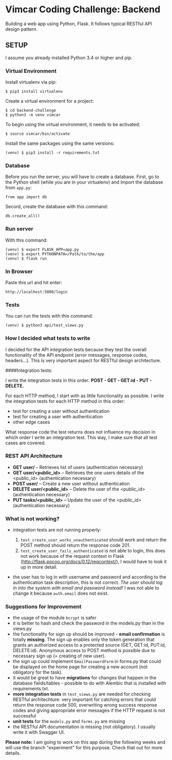 # Vimcar Coding Challenge: Backend

Building a web app using Python, Flask. It follows typical RESTful API design pattern.

## SETUP

I assume you already installed Python 3.4 or higher and pip.

### Virtual Environment

Install virtualenv via pip:

```
$ pip3 install virtualenv
```

Create a virtual environment for a project:

```
$ cd backend-challenge
$ python3 -m venv vimcar
```

To begin using the virtual environment, it needs to be activated:

```
$ source vimcar/bin/activate
```

Install the same packages using the same versions:

```
(venv) $ pip3 install -r requirements.txt
```

### Database

Before you run the server, you will have to create a database.
First, go to the Python shell (while you are in your virtualenv) and import the database from `app.py`:

```
from app import db
```

Secord, create the database with this command:

```
db.create_all()
```

### Run server

With this command:

```
(venv) $ export FLASK_APP=app.py
(venv) $ export PYTHONPATH=/Path/to/the/app
(venv) $ flask run
```

### In Browser

Paste this url and hit enter:

```
http://localhost:5000/login
```

### Tests

You can run the tests with this command:

```
(venv) $ python3 api/test_views.py
```

### How I decided what tests to write

I decided for the API integration tests because they test the overall functionality of the API endpoint (error messages, response codes, headers...). This is very important aspect for RESTful design architecture.

####Integration tests:

I write the integration tests in this order:
**POST - GET - GET:id - PUT - DELETE.**

For each HTTP method, I start with as little functionality as possible.
I write the integration tests for each HTTP method in this order:

- test for creating a user without authentication
- test for creating a user with authentication
- other edge cases

What response code the test returns does not influence my decision in which order I write an integration test. This way, I make sure that all test cases are covered.

### REST API Architecture

- **GET user/** – Retrieves list of users
(authentication necessary)
- **GET user/<public_id>** – Retrieves the one users details of the <public_id>
(authentication necessary)
- **POST user/** – Create a new user without authentication
- **DELETE user/<public_id>** – Delete the user of the <public_id>
(authentication necessary)
- **PUT tasks/<public_id>** – Update the user of the <public_id>
(authentication necessary)

### What is not working?

- integration tests are not running properly:
	1. `test_create_user_works_unauthenticated` should work and return the POST method should return the response code 201.
	2. `test_create_user_fails_authenticated` is not able to login, this does not work because of the request context in Flask (<http://flask.pocoo.org/docs/0.12/reqcontext/>), I would have to look it up in more detail.

- the user has to log in with username and password and according to the authentication task description, this is not correct. _The user should log in into the system with email and password instead!_ I was not able to change it because `auth.email` does not exist.

### Suggestions for Improvement

- the usage of the module `bcrypt` is safer
- it is better to hash and check the password in the models.py than in the views.py
- the functionality for sign up should be improved - **email confirmation** is totally **missing**. The sign up enables only the token generation that grants an authorized access to a protected source (GET, GET:id, PUT:id, DELETE:id). Anonymous access to POST method is possible due to necessary sign up (= creating of new user).
- the sign up could implement `EmailPasswordForm` in forms.py that could be displayed on the home page for creating a new account (not obligatory for the task). 
- it would be great to have **migrations** for changes that happen in the database fields/tables - possible to do with Alembic that is installed with requirements.txt.
- **more integration tests** in `test_views.py` are needed for checking RESTful architechture: very important for catching errors that could return the response code 500, overwriting wrong success response codes and giving appropriate error messages if the HTTP request is not successful
- **unit tests** for the `models.py` and `forms.py` are missing
- the RESTful API documentation is missing (not obligatory). I usually write it with Swagger UI.

**Please note:**
I am going to work on this app during the following weeks and will use the branch "experiment" for this purpose. Check that out for more details.